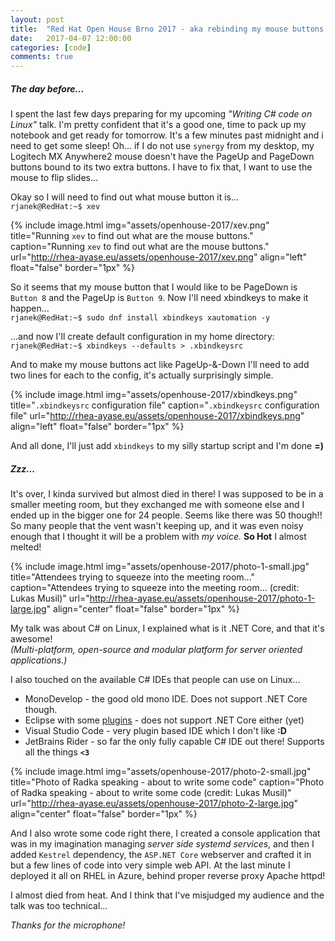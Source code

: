 ```yaml
---
layout: post
title:  "Red Hat Open House Brno 2017 - aka rebinding my mouse buttons."
date:   2017-04-07 12:00:00
categories: [code]
comments: true
---
```

##### The day before...

I spent the last few days preparing for my upcoming _"Writing C# code on Linux"_ talk. I'm pretty confident that it's a good one, time to pack up my notebook and get ready for tomorrow. It's a few minutes past midnight and i need to get some sleep! Oh... if I do not use `synergy` from my desktop, my Logitech MX Anywhere2 mouse doesn't have the PageUp and PageDown buttons bound to its two extra buttons. I have to fix that, I want to use the mouse to flip slides...

<!--more-->

Okay so I will need to find out what mouse button it is...  
`rjanek@RedHat:~$ xev`

{% include image.html
  img="assets/openhouse-2017/xev.png"
  title="Running <code>xev</code> to find out what are the mouse buttons."
  caption="Running <code>xev</code> to find out what are the mouse buttons."
  url="http://rhea-ayase.eu/assets/openhouse-2017/xev.png"
  align="left"
  float="false"
  border="1px"
%}

So it seems that my mouse button that I would like to be PageDown is `Button 8` and the PageUp is `Button 9`. Now I'll need xbindkeys to make it happen...  
`rjanek@RedHat:~$ sudo dnf install xbindkeys xautomation -y`

...and now I'll create default configuration in my home directory:  
`rjanek@RedHat:~$ xbindkeys --defaults > .xbindkeysrc`

And to make my mouse buttons act like PageUp-&-Down I'll need to add two lines for each to the config, it's actually surprisingly simple.  

{% include image.html
  img="assets/openhouse-2017/xbindkeys.png"
  title="<code>.xbindkeysrc</code> configuration file"
  caption="<code>.xbindkeysrc</code> configuration file"
  url="http://rhea-ayase.eu/assets/openhouse-2017/xbindkeys.png"
  align="left"
  float="false"
  border="1px"
%}

And all done, I'll just add `xbindkeys` to my silly startup script and I'm done **=)**

##### _Zzz..._

It's over, I kinda survived but almost died in there! I was supposed to be in a smaller meeting room, but they exchanged me with someone else and I ended up in the bigger one for 24 people. Seems like there was 50 though!! So many people that the vent wasn't keeping up, and it was even noisy enough that I thought it will be a problem with _my voice._ **So Hot** I almost melted!

{% include image.html
  img="assets/openhouse-2017/photo-1-small.jpg"
  title="Attendees trying to squeeze into the meeting room..."
  caption="Attendees trying to squeeze into the meeting room... (credit: Lukas Musil)"
  url="http://rhea-ayase.eu/assets/openhouse-2017/photo-1-large.jpg"
  align="center"
  float="false"
  border="1px"
%}

My talk was about C# on Linux, I explained what is it .NET Core, and that it's awesome!  
_(Multi-platform, open-source and modular platform for server oriented applications.)_

I also touched on the available C# IDEs that people can use on Linux...  
* MonoDevelop - the good old mono IDE. Does not support .NET Core though.
* Eclipse with some [plugins](https://github.com/mickaelistria/aCute) - does not support .NET Core either (yet)
* Visual Studio Code - very plugin based IDE which I don't like **:D**
* JetBrains Rider - so far the only fully capable C# IDE out there! Supports all the things **`<3`**

{% include image.html
  img="assets/openhouse-2017/photo-2-small.jpg"
  title="Photo of Radka speaking - about to write some code"
  caption="Photo of Radka speaking - about to write some code (credit: Lukas Musil)"
  url="http://rhea-ayase.eu/assets/openhouse-2017/photo-2-large.jpg"
  align="center"
  float="false"
  border="1px"
%}

And I also wrote some code right there, I created a console application that was in my imagination managing _server side systemd services_, and then I added `Kestrel` dependency, the `ASP.NET Core` webserver and crafted it in but a few lines of code into very simple web API. At the last minute I deployed it all on RHEL in Azure, behind proper reverse proxy Apache httpd!

I almost died from heat. And I think that I've misjudged my audience and the talk was too technical...

_Thanks for the microphone!_

